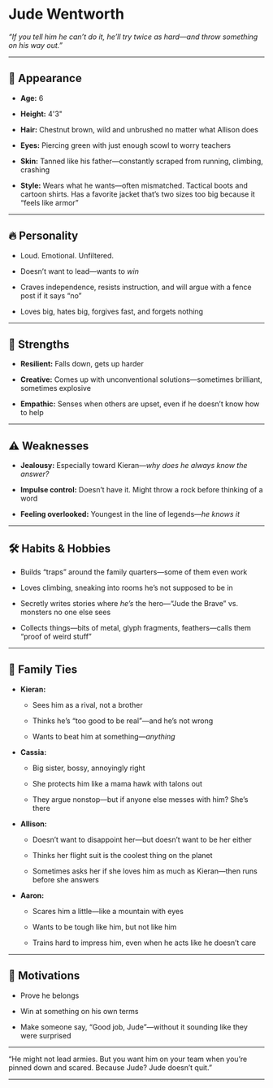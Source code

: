 # **Jude Wentworth**

*“If you tell him he can’t do it, he’ll try twice as hard—and throw something on his way out.”*

---

## **🧍 Appearance**

* **Age:** 6

* **Height:** 4'3"

* **Hair:** Chestnut brown, wild and unbrushed no matter what Allison does

* **Eyes:** Piercing green with just enough scowl to worry teachers

* **Skin:** Tanned like his father—constantly scraped from running, climbing, crashing

* **Style:** Wears what he wants—often mismatched. Tactical boots and cartoon shirts. Has a favorite jacket that’s two sizes too big because it “feels like armor”

---

## **🔥 Personality**

* Loud. Emotional. Unfiltered.

* Doesn’t want to lead—wants to *win*

* Craves independence, resists instruction, and will argue with a fence post if it says “no”

* Loves big, hates big, forgives fast, and forgets nothing

---

## **🧠 Strengths**

* **Resilient:** Falls down, gets up harder

* **Creative:** Comes up with unconventional solutions—sometimes brilliant, sometimes explosive

* **Empathic:** Senses when others are upset, even if he doesn’t know how to help

---

## **⚠️ Weaknesses**

* **Jealousy:** Especially toward Kieran—*why does he always know the answer?*

* **Impulse control:** Doesn’t have it. Might throw a rock before thinking of a word

* **Feeling overlooked:** Youngest in the line of legends—*he knows it*

---

## **🛠 Habits & Hobbies**

* Builds “traps” around the family quarters—some of them even work

* Loves climbing, sneaking into rooms he’s not supposed to be in

* Secretly writes stories where *he’s* the hero—“Jude the Brave” vs. monsters no one else sees

* Collects things—bits of metal, glyph fragments, feathers—calls them “proof of weird stuff”

---

## **👥 Family Ties**

* **Kieran:**

  * Sees him as a rival, not a brother

  * Thinks he’s “too good to be real”—and he’s not wrong

  * Wants to beat him at something—*anything*

* **Cassia:**

  * Big sister, bossy, annoyingly right

  * She protects him like a mama hawk with talons out

  * They argue nonstop—but if anyone else messes with him? She’s there

* **Allison:**

  * Doesn’t want to disappoint her—but doesn’t want to be her either

  * Thinks her flight suit is the coolest thing on the planet

  * Sometimes asks her if she loves him as much as Kieran—then runs before she answers

* **Aaron:**

  * Scares him a little—like a mountain with eyes

  * Wants to be tough like him, but not like him

  * Trains hard to impress him, even when he acts like he doesn’t care

---

## **🎯 Motivations**

* Prove he belongs

* Win at something on his own terms

* Make someone say, “Good job, Jude”—without it sounding like they were surprised

---

“He might not lead armies. But you want him on your team when you’re pinned down and scared. Because Jude? Jude doesn’t quit.”

---

